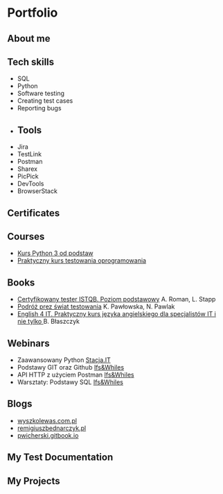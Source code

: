 # Portfolio
## About me

## Tech skills
- SQL
- Python
- Software testing
- Creating test cases
- Reporting bugs
- ## Tools
- Jira
- TestLink
- Postman
- Sharex
- PicPick
- DevTools
- BrowserStack
## Certificates
## Courses
- [Kurs Python 3 od podstaw](https://www.udemy.com/course/kurs-python-od-podstaw-dla-poczatkujacych-od-zera-do-mastera/)
- [Praktyczny kurs testowania oprogramowania](https://www.udemy.com/course/praktyczny-kurs-testowania-oprogramowania/)
## Books
- [Certyfikowany tester ISTQB. Poziom podstawowy](https://helion.pl/ksiazki/certyfikowany-tester-istqb-poziom-podstawowy-adam-roman-lucjan-stapp,ctispp.htm#format/d) A. Roman, L. Stapp
- [Podróż prez świat testowania](https://www.funwithbugs.com/landingpage/juz_jest_dostepna/) K. Pawłowska, N. Pawlak
- [English 4 IT. Praktyczny kurs języka angielskiego dla specjalistów IT i nie tylko ](https://helion.pl/ksiazki/english-4-it-praktyczny-kurs-jezyka-angielskiego-dla-specjalistow-it-i-nie-tylko-beata-blaszczyk,anginv.htm#format/d) B. Błaszczyk
## Webinars
- Zaawansowany Python [Stacja.IT](https://stacja.it/)
- Podstawy GIT oraz Github [Ifs&Whiles](https://www.ifsandwhiles.com/)
- API HTTP z użyciem Postman [Ifs&Whiles](https://www.ifsandwhiles.com/)
- Warsztaty: Podstawy SQL [Ifs&Whiles](https://www.ifsandwhiles.com/)
## Blogs
- [wyszkolewas.com.pl](https://www.wyszkolewas.com.pl/)
- [remigiuszbednarczyk.pl](https://remigiuszbednarczyk.pl/)
- [pwicherski.gitbook.io](https://pwicherski.gitbook.io/)
## My Test Documentation
## My Projects 

